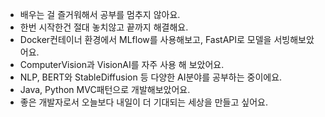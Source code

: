 - 배우는 걸 즐거워해서 공부를 멈추지 않아요.
- 한번 시작한건 절대 놓치않고 끝까지 해결해요.
- Docker컨테이너 환경에서 MLflow를 사용해보고, FastAPI로 모델을 서빙해보았어요.
- ComputerVision과 VisionAI를 자주 사용 해 보았어요.
- NLP, BERT와 StableDiffusion 등 다양한 AI분야를 공부하는 중이에요.
- Java, Python MVC패턴으로 개발해보았어요.
- 좋은 개발자로서 오늘보다 내일이 더 기대되는 세상을 만들고 싶어요.